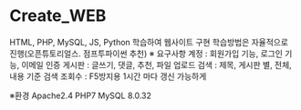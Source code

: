 # Create_WEB

HTML, PHP, MySQL, JS, Python 학습하여 웹사이트 구현
학습방법은 자율적으로 진행(오픈튜토리얼스. 점프투파이썬 추천)
※ 요구사항
  계정 : 회원가입 기능,   로그인 기능,  이메일 인증 
  게시판 : 글쓰기, 댓글, 추천, 파일 업로드
  검색 : 제목, 게시판 별, 전체, 내용 기준 검색
  조회수 : F5방지용 1시간 마다 갱신 가능하게

※환경
Apache2.4
PHP7
MySQL 8.0.32
